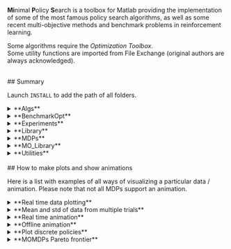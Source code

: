 **Mi**nimal **P**olicy **S**earch is a toolbox for Matlab providing the implementation of some of the most famous policy search algorithms, as well as some recent multi-objective methods and benchmark problems in reinforcement learning.

Some algorithms require the *Optimization Toolbox*.  
Some utility functions are imported from File Exchange (original authors are always acknowledged).


<br>
## Summary

Launch `INSTALL` to add the path of all folders.


<details>
<summary>**Algs**</summary>
  <p>
All the algorithms and solvers are located in this folder, as well as some script to run them. By using scripts, it is possible to interrupt and resume the learning process without losing any data.
The only parameters that you might want to change are the learning rates and the number of rollouts per iteration.
Also, a history of the results is usually kept. For example, `J_history` stores the average return at each iteration.
  </p>
</details>


<details>
<summary>**BenchmarkOpt**</summary>
  <p>
Here are some [test functions for optimization](https://en.wikipedia.org/wiki/Test_functions_for_optimization).
  </p>
</details>


<details>
<summary>**Experiments**</summary>
  <p>
This folder contains some scripts to set up experiments. Each script inizializes the MDP, the policies and the number of samples and episodes per learning iteration.
After running a setup script, just run an algorithm script to start the learning.

```
SettingMC % mountain car setup
RUN_PG % run policy gradient (terminate by CTRL+C)
plot(J_history) % plot average return
show_simulation(mdp,policy.makeDeterministic,0.1,1000) % visualize learned policy (see below)
```

Notice that, in the case of episodic (black box) RL, these scripts define both the *low level policy* (the one used by the agent) and the *high level policy* (the sampling distribution used to draw the low level policy parameters).
In this setting, it is important to set the variable `makeDet`: if `true`, the low level policy is deterministic (e.g., the covariance of a Gaussian is zeroed and the high level policy only draws its mean).
  </p>
</details>


<details>
  <summary>**Library**</summary>
  <p>
The folder contains some policies, generic basis functions, and functions for sampling and evaluation. The most important functions are

- `collect_samples`: stores low level tuples `(s,a,r,s')` into a struct,
- `collect_episodes`: collects high level data, i.e. pairs `(return,policy)`,
- `evaluate_policies`: evaluates low level policies on several episodes,
- `evaluate_policies_high`: evaluates high level policies on several episodes.

Policies are modeled as objects. Their most important method is `drawAction`, but depending on the class some additional properties might be mandatory.

> **IMPORTANT!** All data is stored in **COLUMNS**, e.g., states are matrices `S x N`, where `S` is the size of one state and `N` is the number of states. Similarly, actions are matrices `A x N` and features are matrices `F x N`.
  </p>
  </details>


<details>
<summary>**MDPs**</summary>
  <p>
Each MDP is modeled as an object (`MDP.m`) and requires some properties (dimension of state and action spaces, bounds, etc...) and methods (for simulating and plotting).  
There are also some extension, that are *Contextual MDPs* (`CMDP.m`) and *Multi-objective MDPs* (`MOMDP.m`).  
For MDPs sharing the same environment (e.g., Mountain Car with continuous or discrete actions, Cart-pole with or without swing-up, ...), there are common *Environment* (`Env`) classes.
This classes define common variables and the transition function, while the subclasses define the remainder functions (reward, action parsing, terminal conditions, ...).

> **IMPORTANT!** To allow parallel execution of multiple episodes, `simulator` functions need to support vectorized operations, i.e., they need to deal with states and actions represented as `S x N` and `A x N` matrices, respectively.
  </p>
</details>


<details>
<summary>**MO_Library**</summary>
  <p>
This folder contains functions used in the multi-objective framework, e.g., hypervolume estimators and Pareto-optimality filters.

> **IMPORTANT!** All frontiers are stored in **ROWS**, i.e., they are matrices `N x R`, where `N` is the number of points and `R` is the number of objectives.
  </p>
</details>


<details>
<summary>**Utilities**</summary>
  <p>
Utility functions used for matrix operations, plotting and sampling are stored in this folder.
  </p>
</details>


<br>
## How to make plots and show animations


Here is a list with examples of all ways of visualizing a particular data / animation. Please note that not all MDPs support an animation.

<details>
<summary>**Real time data plotting**</summary>
  <p>
During the learning, it is possible to plot in real time a desired data (e.g., the return `J`) by using `updateplot`. 

```
updateplot('Return',iter,J,1)
```
  </p>
</details>  


<details>
<summary>**Mean and std of data from multiple trials**</summary>
  <p>
If you are interested on evaluating an algorithm on several trials you can use the function `shadedErrorBar`. For a complete example, please refer to `make_stdplot.m`.
  </p>
</details>  


<details>
<summary>**Real time animation**</summary>
  <p>
Launch `mdp.showplot` to initialize the plotting and an animation of the agent-environment interaction will be shown during the learning. To stop plotting use `mdp.closeplot`.

> **IMPORTANT!** This is possible only if you are learning using one episode per iteration.
  </p>
</details>  


<details>
<summary>**Offline animation**</summary>
  <p>
- For step-based algorithms, you can directly use the built-in plotting function of the MDPs.
As `collect_samples` returns a low-level dataset of the episodes, you just have to call `mdp.plotepisode`

```
data = collect_samples(mdp,policy,episodes,steps,policy)
mdp.plotepisode(data(1),0.001)
```

- For episode-based algorithms, the low-level dataset is not returned. In this case, you can call `show_simulation`, which executes only one episode and shows an animation. This visualization can be used also in step-based algorithms.

```
show_simulation(mdp,policy,0.001,100)
show_simulation(mdp,policy.update(policy_high.drawAction(1)),0.001,100)
```

If the MDP provides pixels rendering, you can enable it by adding an additional argument to the function call

```
show_simulation(mdp,policy,0.001,100,1)
```
  </p>
</details>  


<details>
<summary>**Plot discrete policies**</summary>
  <p>
If the state space is 2-dimensional, you can plot the value functions learned by discrete policies and the action distribution over the states.

```
SettingDeep % deep sea treasure setup
RUN_PG % run policy gradient (terminate by CTRL+C)
policy.plotQ(mdp.stateLB,mdp.stateUB) % plot Q-function
policy.plotV(mdp.stateLB,mdp.stateUB) % plot V-function
policy.plotGreedy(mdp.stateLB,mdp.stateUB) % plot the action taken by zeroing the exploration
```
</p>
</details>  


<details>
<summary>**MOMDPs Pareto frontier**</summary>
  <p>
To plot a set of points as a Pareto frontier of a MOMDP, use `MOMDP.plotfront`. You can use additional arguments like in the built-in `plot` to customize the plot. Please note that the points have to be passed as rows and that the function does not filter dominated points.

```
MOMDP.plotfront([0.5 0.5; 1 0; 0 1], '--or', 'LineWidth', 2)
```
  </p>
</details>
